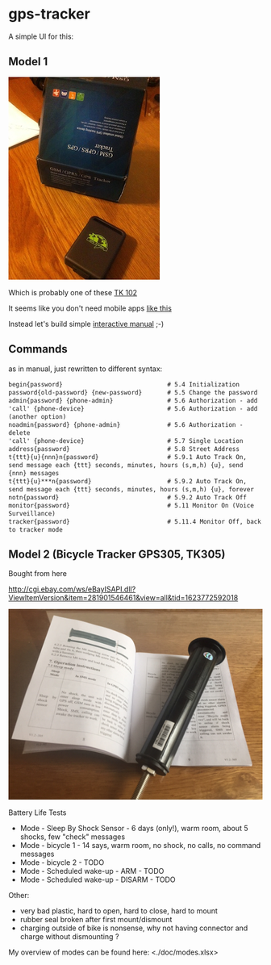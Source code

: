 # gps-tracker

A simple UI for this:

## Model 1

![Unknown GPS Tracker](./doc/device.jpg)

Which is probably one of these 
[TK 102](http://www.ebay.com/sch/i.html?_odkw=GPS+tracker+TK&_osacat=0&_from=R40&_trksid=p2045573.m570.l1313.TR0.TRC0.H0.XGPS+tracker+TK+102.TRS0&_nkw=GPS+tracker+TK+102&_sacat=0)

It seems like you don't need  mobile apps [like this](http://www.starburstsoftware.co.uk/gpstracker/)

Instead let's build simple [interactive manual](http://ainthek.github.io/gps-tracker/www/index.html) ;-)

## Commands

as in manual, just rewritten to different syntax: 



	begin{password}								# 5.4 Initialization
	password{old-password} {new-password} 		# 5.5 Change the password
	admin{password} {phone-admin}				# 5.6 Authorization - add
	'call' {phone-device}						# 5.6 Authorization - add (another option)
	noadmin{password} {phone-admin}				# 5.6 Authorization - delete
	'call' {phone-device}						# 5.7 Single Location
	address{password}							# 5.8 Street Address			
	t{ttt}{u}{nnn}n{password}					# 5.9.1 Auto Track On, send message each {ttt} seconds, minutes, hours (s,m,h) {u}, send {nnn} messages
	t{ttt}{u}***n{password}						# 5.9.2 Auto Track On, send message each {ttt} seconds, minutes, hours (s,m,h) {u}, forever
	notn{password}								# 5.9.2 Auto Track Off
	monitor{password}							# 5.11 Monitor On (Voice Surveillance)
	tracker{password}							# 5.11.4 Monitor Off, back to tracker mode
	
## Model 2 (Bicycle Tracker GPS305, TK305)

Bought from here

<http://cgi.ebay.com/ws/eBayISAPI.dll?ViewItemVersion&item=281901546461&view=all&tid=1623772592018>

![Unknown GPS Tracker](./doc/device2.jpg)

Battery Life Tests

- Mode - Sleep By Shock Sensor - 6 days (only!), warm room, about 5 shocks, few "check" messages
- Mode - bicycle 1 - 14 says, warm room, no shock, no calls, no command messages
- Mode - bicycle 2 - TODO
- Mode - Scheduled wake-up - ARM - TODO
- Mode - Scheduled wake-up - DISARM - TODO

Other:

- very bad plastic, hard to open, hard to close, hard to mount
- rubber seal broken after first mount/dismount
- charging outside of bike is nonsense, why not having connector and charge without dismounting ?  

My overview of modes can be found here: <./doc/modes.xlsx>
	






	
	


